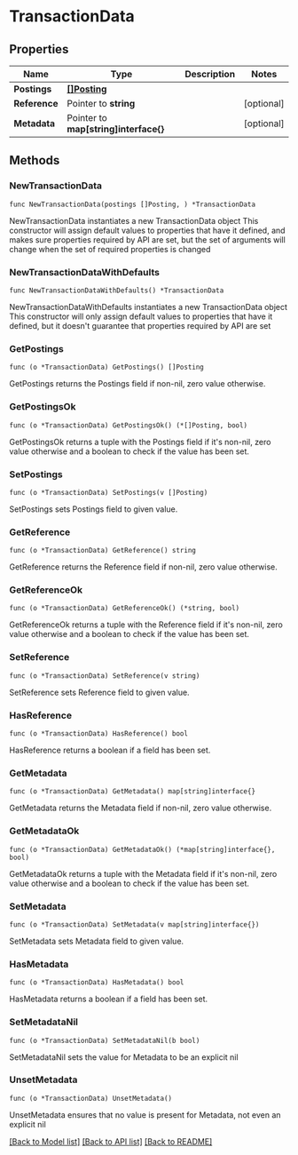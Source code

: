 # TransactionData

## Properties

Name | Type | Description | Notes
------------ | ------------- | ------------- | -------------
**Postings** | [**[]Posting**](Posting.md) |  | 
**Reference** | Pointer to **string** |  | [optional] 
**Metadata** | Pointer to **map[string]interface{}** |  | [optional] 

## Methods

### NewTransactionData

`func NewTransactionData(postings []Posting, ) *TransactionData`

NewTransactionData instantiates a new TransactionData object
This constructor will assign default values to properties that have it defined,
and makes sure properties required by API are set, but the set of arguments
will change when the set of required properties is changed

### NewTransactionDataWithDefaults

`func NewTransactionDataWithDefaults() *TransactionData`

NewTransactionDataWithDefaults instantiates a new TransactionData object
This constructor will only assign default values to properties that have it defined,
but it doesn't guarantee that properties required by API are set

### GetPostings

`func (o *TransactionData) GetPostings() []Posting`

GetPostings returns the Postings field if non-nil, zero value otherwise.

### GetPostingsOk

`func (o *TransactionData) GetPostingsOk() (*[]Posting, bool)`

GetPostingsOk returns a tuple with the Postings field if it's non-nil, zero value otherwise
and a boolean to check if the value has been set.

### SetPostings

`func (o *TransactionData) SetPostings(v []Posting)`

SetPostings sets Postings field to given value.


### GetReference

`func (o *TransactionData) GetReference() string`

GetReference returns the Reference field if non-nil, zero value otherwise.

### GetReferenceOk

`func (o *TransactionData) GetReferenceOk() (*string, bool)`

GetReferenceOk returns a tuple with the Reference field if it's non-nil, zero value otherwise
and a boolean to check if the value has been set.

### SetReference

`func (o *TransactionData) SetReference(v string)`

SetReference sets Reference field to given value.

### HasReference

`func (o *TransactionData) HasReference() bool`

HasReference returns a boolean if a field has been set.

### GetMetadata

`func (o *TransactionData) GetMetadata() map[string]interface{}`

GetMetadata returns the Metadata field if non-nil, zero value otherwise.

### GetMetadataOk

`func (o *TransactionData) GetMetadataOk() (*map[string]interface{}, bool)`

GetMetadataOk returns a tuple with the Metadata field if it's non-nil, zero value otherwise
and a boolean to check if the value has been set.

### SetMetadata

`func (o *TransactionData) SetMetadata(v map[string]interface{})`

SetMetadata sets Metadata field to given value.

### HasMetadata

`func (o *TransactionData) HasMetadata() bool`

HasMetadata returns a boolean if a field has been set.

### SetMetadataNil

`func (o *TransactionData) SetMetadataNil(b bool)`

 SetMetadataNil sets the value for Metadata to be an explicit nil

### UnsetMetadata
`func (o *TransactionData) UnsetMetadata()`

UnsetMetadata ensures that no value is present for Metadata, not even an explicit nil

[[Back to Model list]](../README.md#documentation-for-models) [[Back to API list]](../README.md#documentation-for-api-endpoints) [[Back to README]](../README.md)


